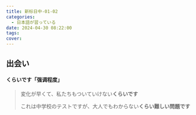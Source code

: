 ```yaml
---
title: 新标日中-01-02
categories:
  - 日本語が習っている
date: 2024-04-30 08:22:00
tags:
cover:
---
```


## 出会い

#### くらいです「强调程度」

> 変化が早くて、私たちもついていけない**くらいです**
>
> これは中学校のテストですが、大人でもわからない**くらい難しい問題です**
